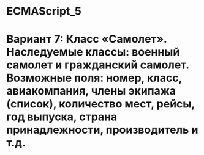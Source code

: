 # ECMAScript_5
# Вариант 7: Класс «Самолет». Наследуемые классы: военный самолет и гражданский самолет. Возможные поля:  номер,  класс,  авиакомпания,  члены  экипажа (список),   количество   мест,   рейсы,   год   выпуска, страна принадлежности, производитель и т.д. 
